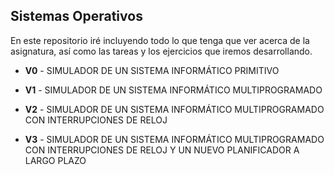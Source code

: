 Sistemas Operativos
----
En este repositorio iré incluyendo todo lo que tenga que ver acerca de la asignatura, así como las tareas y los ejercicios que iremos desarrollando.

* **V0** - SIMULADOR DE UN SISTEMA INFORMÁTICO PRIMITIVO

* **V1** - SIMULADOR DE UN SISTEMA INFORMÁTICO MULTIPROGRAMADO

* **V2** - SIMULADOR DE UN SISTEMA INFORMÁTICO MULTIPROGRAMADO CON INTERRUPCIONES DE RELOJ

* **V3** - SIMULADOR DE UN SISTEMA INFORMÁTICO MULTIPROGRAMADO CON INTERRUPCIONES DE RELOJ Y UN NUEVO PLANIFICADOR A LARGO PLAZO
